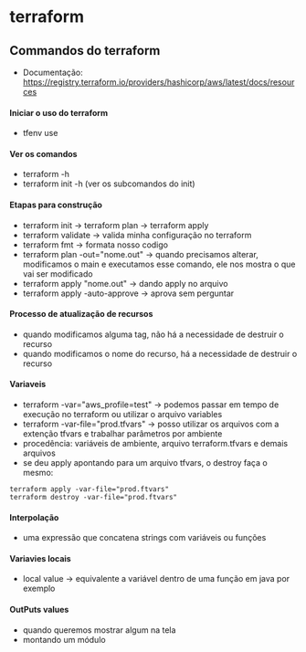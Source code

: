 # terraform
## Commandos do terraform
- Documentação: https://registry.terraform.io/providers/hashicorp/aws/latest/docs/resources

#### Iniciar o uso do terraform
- tfenv use

#### Ver os comandos
- terraform -h
- terraform init -h (ver os subcomandos do init)

#### Etapas para construção
- terraform init -> terraform plan -> terraform apply
- terraform validate -> valida minha configuração no terraform
- terraform fmt -> formata nosso codigo
- terraform plan -out="nome.out" -> quando precisamos alterar, modificamos o main e executamos esse comando, ele nos mostra o que vai ser modificado
- terraform apply "nome.out" -> dando apply no arquivo
- terraform apply -auto-approve -> aprova sem perguntar

#### Processo de atualização de recursos
- quando modificamos alguma tag, não há a necessidade de destruir o recurso
- quando modificamos o nome do recurso, há a necessidade de destruir o recurso

#### Variaveis
- terraform -var="aws_profile=test" -> podemos passar em tempo de execução no terraform ou utilizar o arquivo variables
- terraform -var-file="prod.tfvars" -> posso utilizar os arquivos com a extenção tfvars e trabalhar parâmetros por ambiente
- procedência: variáveis de ambiente, arquivo terraform.tfvars e demais arquivos
- se deu apply apontando para um arquivo tfvars, o destroy faça o mesmo:
```
terraform apply -var-file="prod.ftvars"
terraform destroy -var-file="prod.ftvars"
```

#### Interpolação
- uma expressão que concatena strings com variáveis ou funções

#### Variavies locais
- local value -> equivalente a variável dentro de uma função em java por exemplo

#### OutPuts values
- quando queremos mostrar algum na tela
- montando um módulo